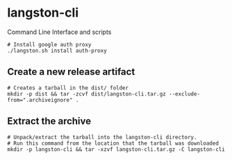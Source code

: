 # langston-cli
Command Line Interface and scripts

```shell
# Install google auth proxy
./langston.sh install auth-proxy
```

## Create a new release artifact

```shell
# Creates a tarball in the dist/ folder
mkdir -p dist && tar -zcvf dist/langston-cli.tar.gz --exclude-from=".archiveignore" .
```

## Extract the archive

```shell
# Unpack/extract the tarball into the langston-cli directory.
# Run this command from the location that the tarball was downloaded
mkdir -p langston-cli && tar -xzvf langston-cli.tar.gz -C langston-cli
```